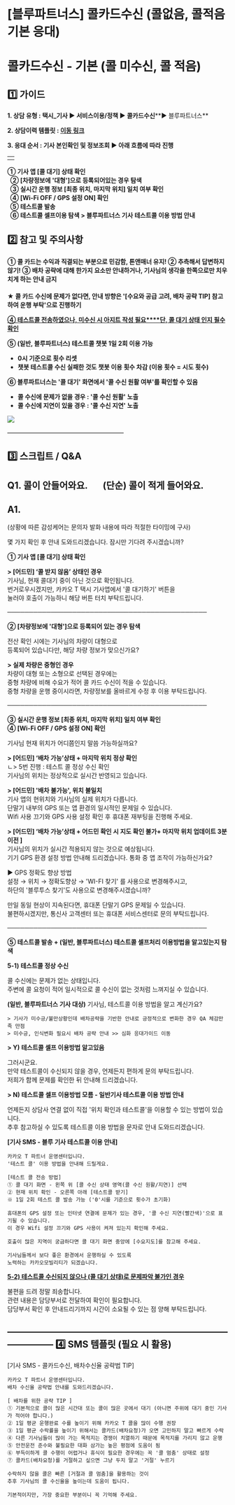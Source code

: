 # [블루파트너스] 콜카드수신  (콜없음, 콜적음 기본 응대)

**콜카드수신 - 기본 (콜 미수신, 콜 적음)**
============================

**1️⃣ 가이드**
-----------

**1. 상담 유형 : 택시\_기사 ▶ 서비스이용/정책 ▶ 콜카드수신****▶ 블루파트너스**

**2. 상담이력 템플릿 : [이동 링크](https://kakaomobilitysupport.zendesk.com/hc/ko/articles/31317876224921--%ED%83%9D%EC%8B%9C-%EA%B8%B0%EC%82%AC-%EC%BD%9C%EC%B9%B4%EB%93%9C%EC%88%98%EC%8B%A0-%EC%83%81%EB%8B%B4%EC%9D%B4%EB%A0%A5)**

**3. 응대 순서 : 기사 본인확인 및 정보조회 ▶ 아래 흐름에 따라 진행**

|  |
| --- |
|  |

**① 기사 앱 [콜 대기] 상태 확인  
  ② [차량정보에 '대형']으로 등록되어있는 경우 탐색  
  ③ 실시간 운행 정보 [최종 위치, 마지막 위치] 일치 여부 확인  
  ④ [Wi-Fi OFF / GPS 설정 ON] 확인  
  ⑤ 테스트콜 발송   
  ⑥ 테스트콜 셀프이용 탐색 > 블루파트너스 기사 테스트콜 이용 방법 안내**

**2️⃣ 참고 및 주의사항**
-----------------

#### **① 콜 카드는 수익과 직결되는 부분으로 민감함, 톤앤매너 유지!** **② 추측해서 답변하지 않기!** **③ 배차 공략에 대해 한가지 요소만 안내하거나, 기사님의 생각을 한쪽으로만 치우치게 하는 안내 금지**

**★ 콜 카드 수신에 문제가 없다면, 안내 방향은 '[수요와 공급 고려, 배차 공략 TIP] 참고하여 운행 부탁'으로 진행하기**

[**④ 테스트콜 전송하였으나, 미수신 시 아지트 작성 필요****단, 콜 대기 상태 인지 필수 확인**](https://kakaomobilitysupport.zendesk.com/hc/ko/articles/29928719633433--%EB%B8%94%EB%A3%A8%ED%8C%8C%ED%8A%B8%EB%84%88%EC%8A%A4-%ED%85%8C%EC%8A%A4%ED%8A%B8-%EC%BD%9C-%EC%88%98%EC%8B%A0-%EB%B6%88%EA%B0%80-%ED%85%8C%EC%8A%A4%ED%8A%B8%EC%BD%9C%EC%9D%B4-%EC%95%88%EC%99%80%EC%9A%94)

**⑤ (일반, 블루파트너스) 테스트콜 챗봇 1일 2회 이용 가능**

* **0시 기준으로 횟수 리셋**
* **챗봇 테스트콜 수신 실패한 것도 챗봇 이용 횟수 차감 (이용 횟수 = 시도 횟수)**

**⑥ 블루파트너스는 '콜 대기' 화면에서 '콜 수신 원활 여부'를 확인할 수 있음**

* **콜 수신에 문제가 없을 경우 : '콜 수신 원활' 노출**
* **콜 수신에 지연이 있을 경우 : '콜 수신 지연' 노출**

![](https://kakaomobilitysupport.zendesk.com/hc/article_attachments/39241279147161)

―――――――――――――――――――

**3️⃣ 스크립트 / Q&A**
------------------

**Q1.** **콜이 안들어와요.       (단순) 콜이 적게 들어와요.**
--------------------------------------------

**A1.**
-------

(상황에 따른 감성케어는 문의자 발화 내용에 따라 적절한 타이밍에 구사)

몇 가지 확인 후 안내 도와드리겠습니다. 잠시만 기다려 주시겠습니까?

**① 기사 앱 [콜 대기] 상태 확인**

**> [어드민] ‘콜 받지 않음’ 상태인 경우**  
기사님, 현재 콜대기 중이 아닌 것으로 확인됩니다.  
번거로우시겠지만, 카카오 T 택시 기사앱에서 '콜 대기하기' 버튼을  
눌러야 호출이 가능하니 해당 버튼 터치 부탁드립니다.

──────────────────────────────────────────────

**② [차량정보에 '대형']으로 등록되어 있는 경우 탐색**

전산 확인 시에는 기사님의 차량이 대형으로  
등록되어 있습니다만, 해당 차량 정보가 맞으신가요?

**> 실제 차량은 중형인 경우**  
차량이 대형 또는 소형으로 선택된 경우에는  
중형 차량에 비해 수요가 적어 콜 카드 수신이 적을 수 있습니다.  
중형 차량을 운행 중이시라면, 차량정보를 올바르게 수정 후 이용 부탁드립니다.

──────────────────────────────────────────────

**③ 실시간 운행 정보 [최종 위치, 마지막 위치] 일치 여부 확인  
④ [Wi-Fi OFF / GPS 설정 ON] 확인**

기사님 현재 위치가 어디쯤인지 말씀 가능하실까요?

**> [어드민] ‘배차 가능’상태 + 마지막 위치 정상 확인**  
ㄴ> 5번 진행 : 테스트 콜 정상 수신 확인  
기사님의 위치는 정상적으로 실시간 반영되고 있습니다.

**> [어드민] '배차 불가능', 위치 불일치**  
기사 앱의 현위치와 기사님의 실제 위치가 다릅니다.  
단말기 내부의 GPS 또는 앱 환경의 일시적인 문제일 수 있습니다.  
Wifi 사용 끄기와 GPS 사용 설정 확인 후 휴대폰 재부팅을 진행해 주세요.

**> [어드민] ‘배차 가능’상태 + 어드민 확인 시 지도 확인 불가+ 마지막 위치 업데이트 3분 이전 ]**  
기사님의 위치가 실시간 적용되지 않는 것으로 예상됩니다.  
기기 GPS 환경 설정 방법 안내해 드리겠습니다. 통화 중 앱 조작이 가능하신가요?

▶ GPS 정확도 향상 방법  
설정 → 위치 → 정확도향상 → 'WI-FI 찾기' 를 사용으로 변경해주시고,  
하단의 '블루투스 찾기'도 사용으로 변경해주시겠습니까?

만일 동일 현상이 지속된다면, 휴대폰 단말기 GPS 문제일 수 있습니다.  
불편하시겠지만, 통신사 고객센터 또는 휴대폰 서비스센터로 문의 부탁드립니다.

──────────────────────────────────────────────

**⑤ 테스트콜 발송 + (일반, 블루파트너스) 테스트콜 셀프처리 이용방법을 알고있는지 탐색**

**5-1) 테스트콜 정상 수신**

콜 수신에는 문제가 없는 상태입니다.  
주변에 콜 요청이 적어 일시적으로 콜 수신이 없는 것처럼 느껴지실 수 있습니다.

**(일반, 블루파트너스 기사 대상)** 기사님, 테스트콜 이용 방법을 알고 계신가요?

```
> 기사가 미수긍/불만상황인데 배차공략을 기반한 안내로 긍정적으로 변화한 경우 QA 체감만족 만점   
> 미수긍, 인식변화 필요시 배차 공략 안내 >> 심화 응대가이드 이동  

```

**> Y) 테스트콜 셀프 이용방법 알고있음**

그러시군요.   
만약 테스트콜이 수신되지 않을 경우, 언제든지 편하게 문의 부탁드립니다.  
저희가 함께 문제를 확인한 뒤 안내해 드리겠습니다.

**> N) 테스트콜 셀프 이용방법 모름 - 일반기사 테스트콜 이용 방법 안내**

언제든지 상담사 연결 없이 직접 '위치 확인과 테스트콜'을 이용할 수 있는 방법이 있습니다.  
추후 참고하실 수 있도록 테스트콜 이용 방법을 문자로 안내 도와드리겠습니다.

**[기사 SMS - 블루 기사 테스트콜 이용 안내]**

```
카카오 T 파트너 운영센터입니다.   
'테스트 콜' 이용 방법을 안내해 드릴게요.  
  
[테스트 콜 전송 방법]   
① 콜 대기 화면 - 왼쪽 위 [콜 수신 상태 영역(콜 수신 원활/지연)] 선택   
② 현재 위치 확인 - 오른쪽 아래 [테스트콜 받기]   
※ 1일 2회 테스트 콜 발송 가능 ('0'시를 기준으로 횟수가 초기화)  
  
휴대폰의 GPS 설정 또는 인터넷 연결에 문제가 있는 경우, '콜 수신 지연(빨간색)'으로 표기될 수 있습니다.   
이 경우 Wifi 설정 끄기와 GPS 사용이 켜져 있는지 확인해 주세요.  
  
호출이 많은 지역이 궁금하다면 콜 대기 화면 중앙에 [수요지도]를 참고해 주세요.  
  
기사님들께서 보다 좋은 환경에서 운행하실 수 있도록   
노력하는 카카오모빌리티가 되겠습니다.
```

**[5-2) 테스트콜 수신되지 않으나 (콜 대기 상태)로 문제파악 불가인 경우](https://kakaomobilitysupport.zendesk.com/hc/ko/articles/29928719633433--%EB%B8%94%EB%A3%A8%ED%8C%8C%ED%8A%B8%EB%84%88%EC%8A%A4-%ED%85%8C%EC%8A%A4%ED%8A%B8-%EC%BD%9C-%EC%88%98%EC%8B%A0-%EB%B6%88%EA%B0%80-%ED%85%8C%EC%8A%A4%ED%8A%B8%EC%BD%9C%EC%9D%B4-%EC%95%88%EC%99%80%EC%9A%94)**

불편을 드려 정말 죄송합니다.  
관련 내용은 담당부서로 전달하여 확인이 필요합니다.  
담당부서 확인 후 안내드리기까지 시간이 소요될 수 있는 점 양해 부탁드립니다.

**―****―****―****―****―****―****―****―****―****―****―****―****―****―****―****―****―****―****―****―****―****―****―****―****―****―****―****―****―** **4️⃣** **SMS 템플릿 (필요 시 활용)**
-------------------------------------------------------------------------------------------------------------------------------------------------------------------------------

[기사 SMS - 콜카드수신, 배차수신율 공략법 TIP]

```
카카오 T 파트너 운영센터입니다.   
배차 수신율 공략법 안내를 도와드리겠습니다.  
  
[ 배차를 위한 공략 TIP ]   
① 기본적으로 콜이 많은 시간대 또는 콜이 많은 곳에서 대기 (아니면 주위에 대기 중인 기사가 적어야 합니다.)   
② 1일 평균 운행완료 수를 높이기 위해 카카오 T 콜을 많이 수행 권장   
③ 1일 평균 수락률을 높이기 위해서는 콜카드(배차요청)가 오면 고민하지 말고 빠르게 수락   
④ 다른 기사님들이 많이 가는 목적지는 경쟁이 치열하기 때문에 목적지를 가리지 않고 운행   
⑤ 안전운전 준수와 불필요한 대화 삼가는 높은 평점에 도움이 됨   
⑥ 부득이하게 콜 수행이 어렵거나 휴식이 필요한 경우에는 꼭 '콜 멈춤' 상태로 설정   
⑦ 콜카드(배차요청)를 거절하고 싶으면 그냥 두지 말고 '거절' 누르기  
  
수락하지 않을 콜은 빠른 [거절과 콜 멈춤]을 활용하는 것이   
추후 기사님의 콜 수신율을 높이는데 도움이 됩니다.  
  
기본적이지만, 가장 중요한 부분이니 꼭 기억해 주세요.
```